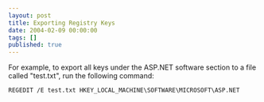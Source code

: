 ```yaml
---
layout: post
title: Exporting Registry Keys
date: 2004-02-09 00:00:00
tags: []
published: true
---
```


For example, to export all keys under the ASP.NET software section to a file called "test.txt", run the following command:

```batchfile
REGEDIT /E test.txt HKEY_LOCAL_MACHINE\SOFTWARE\MICROSOFT\ASP.NET
```